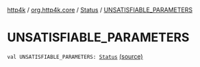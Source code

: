 [http4k](../../index.md) / [org.http4k.core](../index.md) / [Status](index.md) / [UNSATISFIABLE_PARAMETERS](./-u-n-s-a-t-i-s-f-i-a-b-l-e_-p-a-r-a-m-e-t-e-r-s.md)

# UNSATISFIABLE_PARAMETERS

`val UNSATISFIABLE_PARAMETERS: `[`Status`](index.md) [(source)](https://github.com/http4k/http4k/blob/master/http4k-core/src/main/kotlin/org/http4k/core/Status.kt#L33)